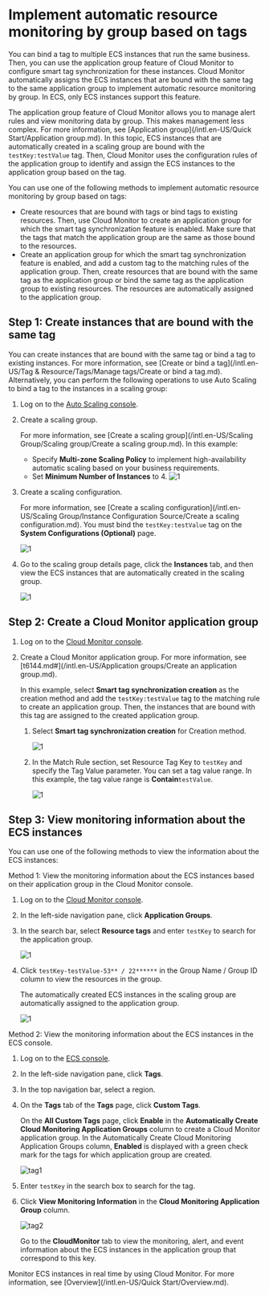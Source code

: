 # Implement automatic resource monitoring by group based on tags

You can bind a tag to multiple ECS instances that run the same business. Then, you can use the application group feature of Cloud Monitor to configure smart tag synchronization for these instances. Cloud Monitor automatically assigns the ECS instances that are bound with the same tag to the same application group to implement automatic resource monitoring by group. In ECS, only ECS instances support this feature.

The application group feature of Cloud Monitor allows you to manage alert rules and view monitoring data by group. This makes management less complex. For more information, see [Application group](/intl.en-US/Quick Start/Application group.md). In this topic, ECS instances that are automatically created in a scaling group are bound with the `testKey:testValue` tag. Then, Cloud Monitor uses the configuration rules of the application group to identify and assign the ECS instances to the application group based on the tag.

You can use one of the following methods to implement automatic resource monitoring by group based on tags:

-   Create resources that are bound with tags or bind tags to existing resources. Then, use Cloud Monitor to create an application group for which the smart tag synchronization feature is enabled. Make sure that the tags that match the application group are the same as those bound to the resources.
-   Create an application group for which the smart tag synchronization feature is enabled, and add a custom tag to the matching rules of the application group. Then, create resources that are bound with the same tag as the application group or bind the same tag as the application group to existing resources. The resources are automatically assigned to the application group.

## Step 1: Create instances that are bound with the same tag

You can create instances that are bound with the same tag or bind a tag to existing instances. For more information, see [Create or bind a tag](/intl.en-US/Tag & Resource/Tags/Manage tags/Create or bind a tag.md). Alternatively, you can perform the following operations to use Auto Scaling to bind a tag to the instances in a scaling group:

1.  Log on to the [Auto Scaling console](https://essnew.console.aliyun.com/).

2.  Create a scaling group.

    For more information, see [Create a scaling group](/intl.en-US/Scaling Group/Scaling group/Create a scaling group.md). In this example:

    -   Specify **Multi-zone Scaling Policy** to implement high-availability automatic scaling based on your business requirements.
    -   Set **Minimum Number of Instances** to 4.
    ![1](https://static-aliyun-doc.oss-accelerate.aliyuncs.com/assets/img/en-US/4539803061/p81641.png)

3.  Create a scaling configuration.

    For more information, see [Create a scaling configuration](/intl.en-US/Scaling Group/Instance Configuration Source/Create a scaling configuration.md). You must bind the `testKey:testValue` tag on the **System Configurations \(Optional\)** page.

    ![1](https://static-aliyun-doc.oss-accelerate.aliyuncs.com/assets/img/en-US/4539803061/p81642.png)

4.  Go to the scaling group details page, click the **Instances** tab, and then view the ECS instances that are automatically created in the scaling group.

    ![1](https://static-aliyun-doc.oss-accelerate.aliyuncs.com/assets/img/en-US/4539803061/p81643.png)


## Step 2: Create a Cloud Monitor application group

1.  Log on to the [Cloud Monitor console](https://cms-intl.console.aliyun.com).

2.  Create a Cloud Monitor application group. For more information, see [t6144.md\#](/intl.en-US/Application groups/Create an application group.md).

    In this example, select **Smart tag synchronization creation** as the creation method and add the `testKey:testValue` tag to the matching rule to create an application group. Then, the instances that are bound with this tag are assigned to the created application group.

    1.  Select **Smart tag synchronization creation** for Creation method.

        ![1](https://static-aliyun-doc.oss-accelerate.aliyuncs.com/assets/img/en-US/4539803061/p81647.png)

    2.  In the Match Rule section, set Resource Tag Key to `testKey` and specify the Tag Value parameter. You can set a tag value range. In this example, the tag value range is **Contain**`testValue`.

        ![1](https://static-aliyun-doc.oss-accelerate.aliyuncs.com/assets/img/en-US/4539803061/p81650.png)


## Step 3: View monitoring information about the ECS instances

You can use one of the following methods to view the information about the ECS instances:

Method 1: View the monitoring information about the ECS instances based on their application group in the Cloud Monitor console.

1.  Log on to the [Cloud Monitor console](https://cms-intl.console.aliyun.com).

2.  In the left-side navigation pane, click **Application Groups**.

3.  In the search bar, select **Resource tags** and enter `testKey` to search for the application group.

    ![1](https://static-aliyun-doc.oss-accelerate.aliyuncs.com/assets/img/en-US/4539803061/p81654.png)

4.  Click `testKey-testValue-53** / 22******` in the Group Name / Group ID column to view the resources in the group.

    The automatically created ECS instances in the scaling group are automatically assigned to the application group.

    ![1](https://static-aliyun-doc.oss-accelerate.aliyuncs.com/assets/img/en-US/4539803061/p81657.png)


Method 2: View the monitoring information about the ECS instances in the ECS console.

1.  Log on to the [ECS console](https://ecs.console.aliyun.com).

2.  In the left-side navigation pane, click **Tags**.

3.  In the top navigation bar, select a region.

4.  On the **Tags** tab of the **Tags** page, click **Custom Tags**.

    On the **All Custom Tags** page, click **Enable** in the **Automatically Create Cloud Monitoring Application Groups** column to create a Cloud Monitor application group. In the Automatically Create Cloud Monitoring Application Groups column, **Enabled** is displayed with a green check mark for the tags for which application group are created.

    ![tag1](https://static-aliyun-doc.oss-accelerate.aliyuncs.com/assets/img/en-US/4539803061/p101995.png)

5.  Enter `testKey` in the search box to search for the tag.

6.  Click **View Monitoring Information** in the **Cloud Monitoring Application Group** column.

    ![tag2](https://static-aliyun-doc.oss-accelerate.aliyuncs.com/assets/img/en-US/5539803061/p101996.png)

    Go to the **CloudMonitor** tab to view the monitoring, alert, and event information about the ECS instances in the application group that correspond to this key.


Monitor ECS instances in real time by using Cloud Monitor. For more information, see [Overview](/intl.en-US/Quick Start/Overview.md).

